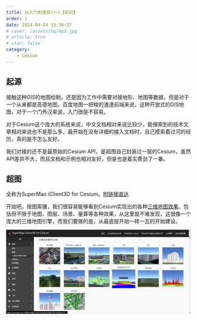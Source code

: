 ```yaml
---
title: 从入门到放弃(一)【初识】
order: 1
date: 2024-04-24 15:38:57
# cover: /assets/bg/bg3.jpg
# article: true
# star: false
category: 
    - Cesium
---
```


<!-- @format -->
## 起源

接触这种GIS的地图绘制，还是因为工作中需要对接地形、地图等数据，但是对于一个从来都是高德地图，百度地图一把梭的渣渣前端来说，这种开放式的GIS地图，对于一个门外汉来说，入门很是不容易。

对于Cesium这个庞大的系统来说，中文文档相对来说比较少，能搜索到的技术文章相对来说也不是那么多，最开始在没有详细的接入文档时，自己摸索着过河的经历，真的是不怎么友好。

我们对接的还不是最原始的Cesium API，是超图自己封装过一层的Cesium，虽然API差异不大，而且文档和示例也相对友好，但是也是着实费劲了一番。

## 超图

全称为SuperMao iClient3D for Cesium。[附链接直达](http://support.supermap.com.cn:8090/webgl/Cesium/web/index.html)

开始吧，按图索骥，我们很容易能够看到Cesium实现出的各种[三维地图效果](http://support.supermap.com.cn:8090/webgl/Cesium/examples/webgl/examples.html#layer)。包括但不限于地图、图层、场景、量算等各种效果，从这里就不难发现，这很像一个庞大的三维地图引擎，而我们要做的是，从最底层开始一砖一瓦的开始建设。

![超图示例](./imgs/超图实例图.png)
